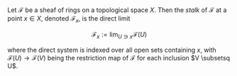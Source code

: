 Let $\mathcal{F}$ be a sheaf of rings on a topological space $X$. Then the *stalk* of $\mathcal{F}$ at a point $x \in X$, denoted $\mathcal{F}_{x}$, is the direct limit

$$
\mathcal{F}_{x} := \lim_{U \ni x} \mathcal{F}(U)
$$

where the direct system is indexed over all open sets containing $x$, with $\mathcal{F}(U) \to \mathcal{F}(V)$ being the restriction map of $\mathcal{F}$ for each inclusion $V \subsetsq U$.
